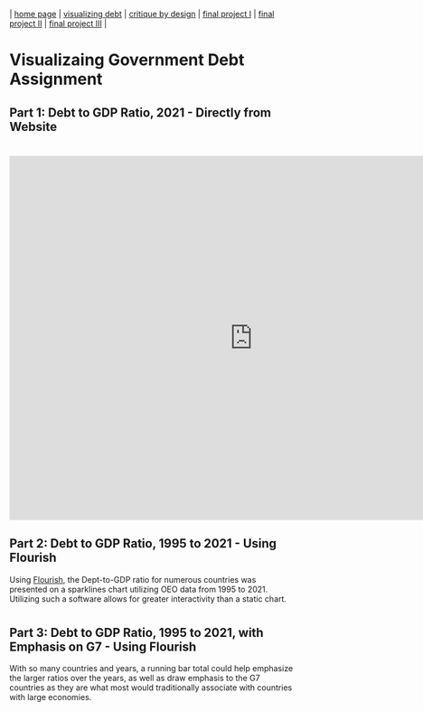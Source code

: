 | [home page](https://cfrias1.github.io/portfolio) | [visualizing debt](visualizing-government-debt) | [critique by design](critique-by-design) | [final project I](final-project-part-one) | [final project II](final-project-part-two) | [final project III](final-project-part-three) |

# Visualizaing Government Debt Assignment
## Part 1: Debt to GDP Ratio, 2021 - Directly from Website 
# <iframe src="https://data.oecd.org/chart/7bcE" width="860" height="645" style="border: 0" mozallowfullscreen="true" webkitallowfullscreen="true" allowfullscreen="true"><a href="https://data.oecd.org/chart/7bcE" target="_blank">OECD Chart: General government debt, Total, % of GDP, Annual, 2020</a></iframe>

## Part 2: Debt to GDP Ratio, 1995 to 2021 - Using Flourish
Using [Flourish](https://flourish.studio/), the Dept-to-GDP ratio for numerous countries was presented on a sparklines chart utilizing OEO data from 1995 to 2021. Utilizing such a software allows for greater interactivity than a static chart. 
# <div class="flourish-embed flourish-chart" data-src="visualisation/14973910"><script src="https://public.flourish.studio/resources/embed.js"></script></div>

## Part 3: Debt to GDP Ratio, 1995 to 2021, with Emphasis on G7 - Using Flourish
With so many countries and years, a running bar total could help emphasize the larger ratios over the years, as well as draw emphasis to the G7 countries as they are what most would traditionally associate with countries with large economies. 
# <div class="flourish-embed flourish-bar-chart-race" data-src="visualisation/14974124"><script src="https://public.flourish.studio/resources/embed.js"></script></div>
